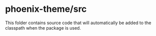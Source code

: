 # phoenix-theme/src

This folder contains source code that will automatically be added to the classpath when
the package is used.
